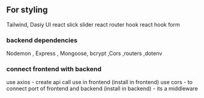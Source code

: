 ## For styling 
Tailwind,
Dasiy UI
react slick slider
react router hook
react hook form

### backend dependencies 
Nodemon , Express , Mongoose, bcrypt ,Cors ,routers ,dotenv

### connect frontend with backend
use axios - create api call use in frontend (install in frontend)
use cors - to connect port of frontend and backend (install in backend) - its a middleware